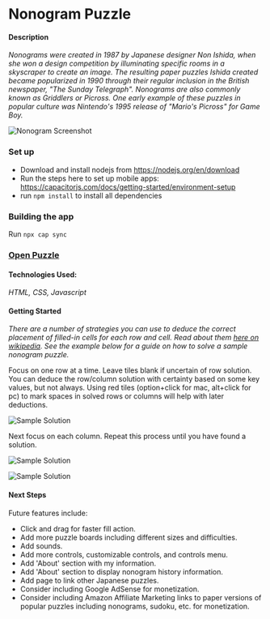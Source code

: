 # Nonogram Puzzle
#### Description
*Nonograms were created in 1987 by Japanese designer Non Ishida, when she won a design competition by illuminating specific rooms in a skyscraper to create an image. The resulting paper puzzles Ishida created became popularized in 1990 through their regular inclusion in the British newspaper, "The Sunday Telegraph". Nonograms are also commonly known as Griddlers or Picross. One early example of these puzzles in popular culture was Nintendo's 1995 release of "Mario's Picross" for Game Boy.*

![Nonogram Screenshot](images/nonogram-screenshot.png "Nonogram Screenshot")

### Set up

- Download and install nodejs from https://nodejs.org/en/download
- Run the steps here to set up mobile apps: https://capacitorjs.com/docs/getting-started/environment-setup
- run `npm install` to install all dependencies

### Building the app

Run `npx cap sync`

### [Open Puzzle](https://josephcoburn.github.io/nonogram-puzzle/)

#### Technologies Used:
*HTML, CSS, Javascript*

#### Getting Started

*There are a number of strategies you can use to deduce the correct placement of filled-in cells for each row and cell. Read about them 
[here on wikipedia](https://en.wikipedia.org/wiki/Nonogram#Solution_techniques). See the example below for a guide on how to solve a sample nonogram puzzle.*

Focus on one row at a time. Leave tiles blank if uncertain of row solution. You can deduce the row/column solution with certainty based on some key values, but not always. Using red tiles (option+click for mac, alt+click for pc) to mark spaces in solved rows or columns will help with later deductions.

![Sample Solution](https://media.giphy.com/media/j3KGgQhrRKiLps62I3/giphy.gif)


Next focus on each column. Repeat this process until you have found a solution.

![Sample Solution](https://media.giphy.com/media/SqgBF5Zs7fafQIcHrj/giphy.gif)

![Sample Solution](https://media.giphy.com/media/U5IlbOo5IoXEHBwfPn/giphy.gif)

#### Next Steps
Future features include:

- Click and drag for faster fill action.
- Add more puzzle boards including different sizes and difficulties.
- Add sounds.
- Add more controls, customizable controls, and controls menu.
- Add 'About' section with my information.
- Add 'About' section to display nonogram history information.
- Add page to link other Japanese puzzles.
- Consider including Google AdSense for monetization.
- Consider including Amazon Affiliate Marketing links to paper versions of popular puzzles including nonograms, sudoku, etc. for monetization.
